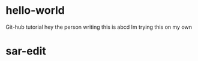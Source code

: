# hello-world
Git-hub tutorial 
hey the person writing this is abcd
Im trying this on my own

# sar-edit
